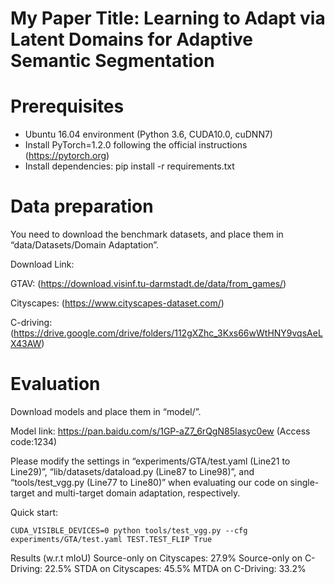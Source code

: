 # My Paper Title: Learning to Adapt via Latent Domains for Adaptive Semantic Segmentation

# Prerequisites
- Ubuntu 16.04 environment (Python 3.6, CUDA10.0, cuDNN7)
- Install PyTorch=1.2.0 following the official instructions (https://pytorch.org)
- Install dependencies: pip install -r requirements.txt
# Data preparation
You need to download the benchmark datasets, and place them in “data/Datasets/Domain Adaptation”.

Download Link: 

GTAV: (https://download.visinf.tu-darmstadt.de/data/from_games/) 

Cityscapes: (https://www.cityscapes-dataset.com/) 

C-driving: (https://drive.google.com/drive/folders/112gXZhc_3Kxs66wWtHNY9vqsAeLX43AW)
# Evaluation

Download models and place them in “model/”.

Model link: https://pan.baidu.com/s/1GP-aZ7_6rQgN85Iasyc0ew  (Access code:1234)

Please modify the settings in “experiments/GTA/test.yaml (Line21 to Line29)”, “lib/datasets/dataload.py (Line87 to Line98)”, and “tools/test_vgg.py (Line77 to Line80)” when evaluating our code on single-target and multi-target domain adaptation, respectively.

Quick start:
```
CUDA_VISIBLE_DEVICES=0 python tools/test_vgg.py --cfg experiments/GTA/test.yaml TEST.TEST_FLIP True
```
Results (w.r.t mIoU)
Source-only on Cityscapes: 27.9%
Source-only on C-Driving: 22.5%
STDA on Cityscapes: 45.5%
MTDA on C-Driving: 33.2%
